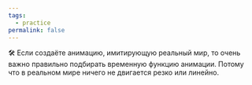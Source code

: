 ```yaml
---
tags:
  - practice
permalink: false
---
```


🛠 Если создаёте анимацию, имитирующую реальный мир, то очень важно правильно подбирать временную функцию анимации. Потому что в реальном мире ничего не двигается резко или линейно.
